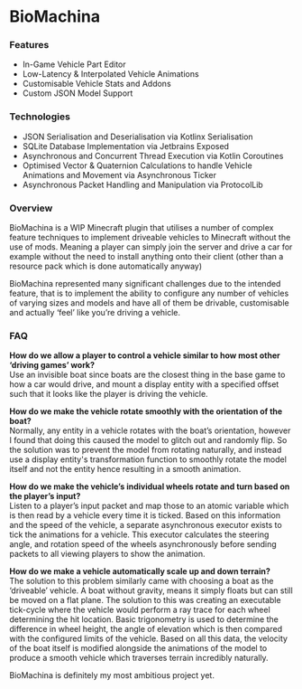 # BioMachina

### Features
- In-Game Vehicle Part Editor
- Low-Latency & Interpolated Vehicle Animations
- Customisable Vehicle Stats and Addons
- Custom JSON Model Support

### Technologies
- JSON Serialisation and Deserialisation via Kotlinx Serialisation
- SQLite Database Implementation via Jetbrains Exposed
- Asynchronous and Concurrent Thread Execution via Kotlin Coroutines
- Optimised Vector & Quaternion Calculations to handle Vehicle Animations and Movement via Asynchronous Ticker
- Asynchronous Packet Handling and Manipulation via ProtocolLib

### Overview
BioMachina is a WIP Minecraft plugin that utilises a number of complex feature techniques to implement driveable vehicles to Minecraft without the use of mods. Meaning a player can simply join the server and drive a car for example without the need to install anything onto their client (other than a resource pack which is done automatically anyway)  

BioMachina represented many significant challenges due to the intended feature, that is to implement the ability to configure any number of vehicles of varying sizes and models and have all of them be drivable, customisable and actually ‘feel’ like you’re driving a vehicle.  

### FAQ

**How do we allow a player to control a vehicle similar to how most other ‘driving games’ work?**  
Use an invisible boat since boats are the closest thing in the base game to how a car would drive, and mount a display entity with a specified offset such that it looks like the player is driving the vehicle.  

**How do we make the vehicle rotate smoothly with the orientation of the boat?**  
Normally, any entity in a vehicle rotates with the boat’s orientation, however I found that doing this caused the model to glitch out and randomly flip. So the solution was to prevent the model from rotating naturally, and instead use a display entity's transformation function to smoothly rotate the model itself and not the entity hence resulting in a smooth animation.  

**How do we make the vehicle’s individual wheels rotate and turn based on the player’s input?**  
Listen to a player’s input packet and map those to an atomic variable which is then read by a vehicle every time it is ticked. Based on this information and the speed of the vehicle, a separate asynchronous executor exists to tick the animations for a vehicle. This executor calculates the steering angle, and rotation speed of the wheels asynchronously before sending packets to all viewing players to show the animation.  

**How do we make a vehicle automatically scale up and down terrain?**  
The solution to this problem similarly came with choosing a boat as the ‘driveable’ vehicle. A boat without gravity, means it simply floats but can still be moved on a flat plane. The solution to this was creating an executable tick-cycle where the vehicle would perform a ray trace for each wheel determining the hit location. Basic trigonometry is used to determine the difference in wheel height, the angle of elevation which is then compared with the configured limits of the vehicle. Based on all this data, the velocity of the boat itself is modified alongside the animations of the model to produce a smooth vehicle which traverses terrain incredibly naturally.  

BioMachina is definitely my most ambitious project yet.  
